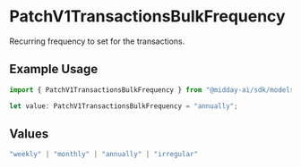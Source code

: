 # PatchV1TransactionsBulkFrequency

Recurring frequency to set for the transactions.

## Example Usage

```typescript
import { PatchV1TransactionsBulkFrequency } from "@midday-ai/sdk/models/operations";

let value: PatchV1TransactionsBulkFrequency = "annually";
```

## Values

```typescript
"weekly" | "monthly" | "annually" | "irregular"
```